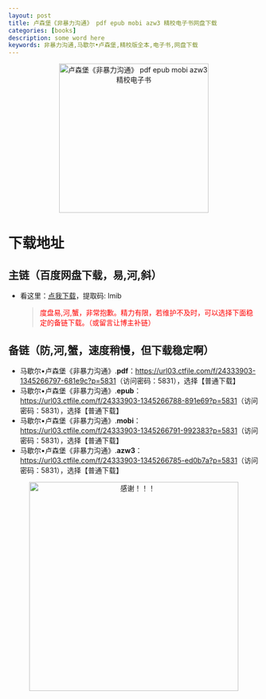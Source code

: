 ```yaml
---
layout: post
title: 卢森堡《非暴力沟通》 pdf epub mobi azw3 精校电子书网盘下载
categories: [books]
description: some word here
keywords: 非暴力沟通,马歇尔•卢森堡,精校版全本,电子书,网盘下载
---
```


<div align="center"><img src="https://qweree.cn/wp-content/uploads/2024/08/fei-bao-li-gou-tong-tuya.jpg" alt="卢森堡《非暴力沟通》 pdf epub mobi azw3 精校电子书" width="300px" height="auto"></div>

# 下载地址

## 主链（百度网盘下载，易,河,斜）

- 看这里：[点我下载](https://pan.baidu.com/s/1iMXUbSbtZQZjDcqDmnWUyw?pwd=lmib)，提取码: lmib

  > <p style="color:red" >度盘易,河,蟹，非常抱歉。精力有限，若维护不及时，可以选择下面稳定的备链下载。（或留言让博主补链）</p>

## 备链（防,河,蟹，速度稍慢，但下载稳定啊）

- 马歇尔•卢森堡《非暴力沟通》.**pdf**：<https://url03.ctfile.com/f/24333903-1345266797-681e9c?p=5831>（访问密码：5831），选择【普通下载】
- 马歇尔•卢森堡《非暴力沟通》.**epub**：<https://url03.ctfile.com/f/24333903-1345266788-891e69?p=5831>（访问密码：5831），选择【普通下载】
- 马歇尔•卢森堡《非暴力沟通》.**mobi**：<https://url03.ctfile.com/f/24333903-1345266791-992383?p=5831>（访问密码：5831），选择【普通下载】
- 马歇尔•卢森堡《非暴力沟通》.**azw3**：<https://url03.ctfile.com/f/24333903-1345266785-ed0b7a?p=5831>（访问密码：5831），选择【普通下载】

<div align="center"><img src="https://pic.imgdb.cn/item/661246bf68eb935713c7f81c.gif" alt="感谢！！！" width="420px" height="auto"/></div>
